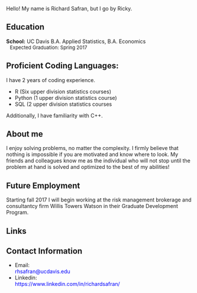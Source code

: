 Hello! My name is Richard Safran, but I go by Ricky.
<h2><b>Education</b></h2>
  <b>School:</b> UC Davis B.A. Applied Statistics, B.A. Economics<br>
  <span style="display:inline-block; width: 10;"></span><font size = '-1'>Expected Graduation: Spring 2017</font><br>
<h2><b>Proficient Coding Languages:</b></h2>
I have 2 years of coding experience.
  <ul>
    <li>R (Six upper division statistics courses)</li>
    <li>Python (1 upper division statistics course)</li>
    <li>SQL (2 upper division statistics courses</li>
  </ul>
 Additionally, I have familiarity with C++.
  
<h2><b>About me</b></h2>
I enjoy solving problems, no matter the complexity. I firmly believe that nothing is impossible if you are motivated and know where to look. My friends and colleagues know me as the individual who will not stop until the problem at hand is solved and optimized to the best of my abilities!

<h2><b>Future Employment</b></h2>
Starting fall 2017 I will begin working at the risk management brokerage and consultantcy firm Willis Towers Watson in their Graduate Development Program.

<h2> <b>Links</b></h2>

<h2><b>Contact Information</b></h2>
   <ul>
      <li>Email: <div style="color:#0000FF">rhsafran@ucdavis.edu</div></li>
      <li>Linkedin:<div style="color:#0000FF">https://www.linkedin.com/in/richardsafran/</div></li>
   </ul>
